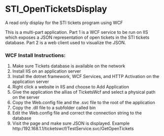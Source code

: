 # STI_OpenTicketsDisplay
A read only display for the STI tickets program using WCF

This is a multi-part application.  Part 1 is a WCF service to be run on IIS which exposes a JSON representation of open tickets in the STI tickets database.  Part 2 is a web client used to visualize the JSON.

<h3>WCF Install Instructions:</h3>
<ol>
<li>Make sure Tickets database is available on the network</li>
<li>Install IIS on an application server</li>
<li>Install the dotnet framework, WCF Services, and HTTP Activation on the application server</li>
<li>Right click a website in IIS and choose to Add Application</li>
<li>Give the application the allias of TicketsWcf and select a physical path on the server</li>
<li>Copy the Web.config file and the .svc file to the root of the application</li>
<li>Copy the .dll file to a subfolder called bin</li>
<li>Edit the Web.config file and correct the connection string to the database</li>
<li>Visit the page and make sure JSON is displayed.  Example http:/192.168.1.1/ticketswcf/TestService.svc/GetOpenTickets</li>
</ol>
